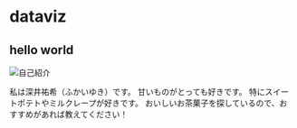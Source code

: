 # dataviz

## hello world
![自己紹介](images/自己紹介.jpg)

私は深井祐希（ふかいゆき）です。
甘いものがとっても好きです。
特にスイートポテトやミルクレープが好きです。
おいしいお茶菓子を探しているので、おすすめがあれば教えてください！
